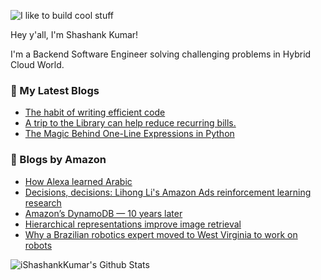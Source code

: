 ![I like to build cool stuff](https://res.cloudinary.com/dt8g3rhcy/image/upload/v1595929574/i_like_to_build_cool_shit._1_nzbwjh.png)

Hey y'all, I'm Shashank Kumar! 

I'm a Backend Software Engineer solving challenging problems in Hybrid Cloud World.

### 📕 My Latest Blogs
<!-- BLOG-POST-LIST:START -->
- [The habit of writing efficient code](https://medium.com/@ishashankkumar/the-habit-of-writing-efficient-code-153b05f04269?source=rss-d24dda280d5f------2)
- [A trip to the Library can help reduce recurring bills.](https://medium.com/swlh/a-trip-to-the-library-can-help-reduce-recurring-bills-23bca495cdf5?source=rss-d24dda280d5f------2)
- [The Magic Behind One-Line Expressions in Python](https://medium.com/swlh/the-magic-behind-one-line-expressions-in-python-816c10180c5c?source=rss-d24dda280d5f------2)
<!-- BLOG-POST-LIST:END -->

### 📕 Blogs by Amazon
<!-- AMAZON-BLOG-POST-LIST:START -->
- [How Alexa learned Arabic](https://www.amazon.science/latest-news/how-alexa-learned-arabic)
- [Decisions, decisions: Lihong Li&#39;s Amazon Ads reinforcement learning research](https://www.amazon.science/working-at-amazon/amazon-advertising-lihong-li-using-reinforcement-learning-algorithms)
- [Amazon’s DynamoDB — 10 years later](https://www.amazon.science/latest-news/amazons-dynamodb-10-years-later)
- [Hierarchical representations improve image retrieval](https://www.amazon.science/blog/hierarchical-representations-improve-image-retrieval)
- [Why a Brazilian robotics expert moved to West Virginia to work on robots](https://www.amazon.science/research-awards/success-stories/autonomous-robots-why-a-brazilian-robotics-expert-moved-to-west-virginia-to-work-on-robots)
<!-- AMAZON-BLOG-POST-LIST:END -->



<img align="center" alt="iShashankKumar's Github Stats" src="https://github-readme-stats.vercel.app/api?username=ishashankkumar&show_icons=true&hide_border=true" />
